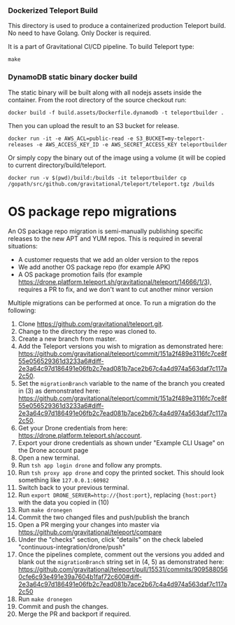 ### Dockerized Teleport Build

This directory is used to produce a containerized production Teleport build.
No need to have Golang. Only Docker is required.

It is a part of Gravitational CI/CD pipeline. To build Teleport type:

```
make
```

### DynamoDB static binary docker build 

The static binary will be built along with all nodejs assets inside the container.
From the root directory of the source checkout run:
```
docker build -f build.assets/Dockerfile.dynamodb -t teleportbuilder .
```

Then you can upload the result to an S3 bucket for release.
```
docker run -it -e AWS_ACL=public-read -e S3_BUCKET=my-teleport-releases -e AWS_ACCESS_KEY_ID -e AWS_SECRET_ACCESS_KEY teleportbuilder
```

Or simply copy the binary out of the image using a volume (it will be copied to current directory/build/teleport.
```
docker run -v $(pwd)/build:/builds -it teleportbuilder cp /gopath/src/github.com/gravitational/teleport/teleport.tgz /builds
```

# OS package repo migrations

An OS package repo migration is semi-manually publishing specific releases to the new APT and YUM repos. This is required in several situations:
* A customer requests that we add an older version to the repos
* We add another OS package repo (for example APK)
* A OS package promotion fails (for example https://drone.platform.teleport.sh/gravitational/teleport/14666/1/3), requires a PR to fix, and we don't want to cut another minor version

Multiple migrations can be performed at once. To run a migration do the following:
1. Clone https://github.com/gravitational/teleport.git.
2. Change to the directory the repo was cloned to.
3. Create a new branch from master.
4. Add the Teleport versions you wish to migration as demonstrated here: https://github.com/gravitational/teleport/commit/151a2f489e3116fc7ce8f55e056529361d3233a6#diff-2e3a64c97d186491e06fb2c7ead081b7ace2b67c4a4d974a563daf7c117a2c50.
5. Set the `migrationBranch` variable to the name of the branch you created in (3) as demonstrated here: https://github.com/gravitational/teleport/commit/151a2f489e3116fc7ce8f55e056529361d3233a6#diff-2e3a64c97d186491e06fb2c7ead081b7ace2b67c4a4d974a563daf7c117a2c50.
6. Get your Drone credentials from here: https://drone.platform.teleport.sh/account.
7. Export your drone credentials as shown under "Example CLI Usage" on the Drone account page
8. Open a new terminal.
9. Run `tsh app login drone` and follow any prompts.
10. Run `tsh proxy app drone` and copy the printed socket. This should look something like `127.0.0.1:60982`
11. Switch back to your previous terminal.
12. Run `export DRONE_SERVER=http://{host:port}`, replacing `{host:port}` with the data you copied in (10)
13. Run `make dronegen`
14. Commit the two changed files and push/publish the branch
15. Open a PR merging your changes into master via https://github.com/gravitational/teleport/compare
16. Under the "checks" section, click "details" on the check labeled "continuous-integration/drone/push"
17. Once the pipelines complete, comment out the versions you added and blank out the `migrationBranch` string set in (4, 5) as demonstrated here: https://github.com/gravitational/teleport/pull/15531/commits/9095880560cfe6c93e491e39a7604b1faf72c600#diff-2e3a64c97d186491e06fb2c7ead081b7ace2b67c4a4d974a563daf7c117a2c50
18. Run `make dronegen`
19. Commit and push the changes.
20. Merge the PR and backport if required.